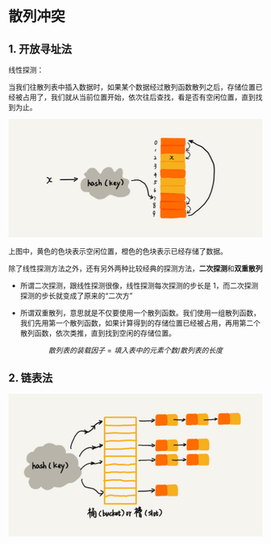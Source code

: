 # 散列冲突

## 1. 开放寻址法

线性探测：

当我们往散列表中插入数据时，如果某个数据经过散列函数散列之后，存储位置已经被占用了，我们就从当前位置开始，依次往后查找，看是否有空闲位置，直到找到为止。

![img](assets/5c31a3127cbc00f0c63409bbe1fbd0d5.jpg)

上图中，黄色的色块表示空闲位置，橙色的色块表示已经存储了数据。

除了线性探测方法之外，还有另外两种比较经典的探测方法，**二次探测**和**双重散列**

- 所谓二次探测，跟线性探测很像，线性探测每次探测的步长是 1，而二次探测探测的步长就变成了原来的“二次方”


- 所谓双重散列，意思就是不仅要使用一个散列函数。我们使用一组散列函数，我们先用第一个散列函数，如果计算得到的存储位置已经被占用，再用第二个散列函数，依次类推，直到找到空闲的存储位置。


$$
散列表的装载因子 = 填入表中的元素个数 / 散列表的长度
$$

## 2. 链表法

![img](assets/a4b77d593e4cb76acb2b0689294ec17f.jpg)

